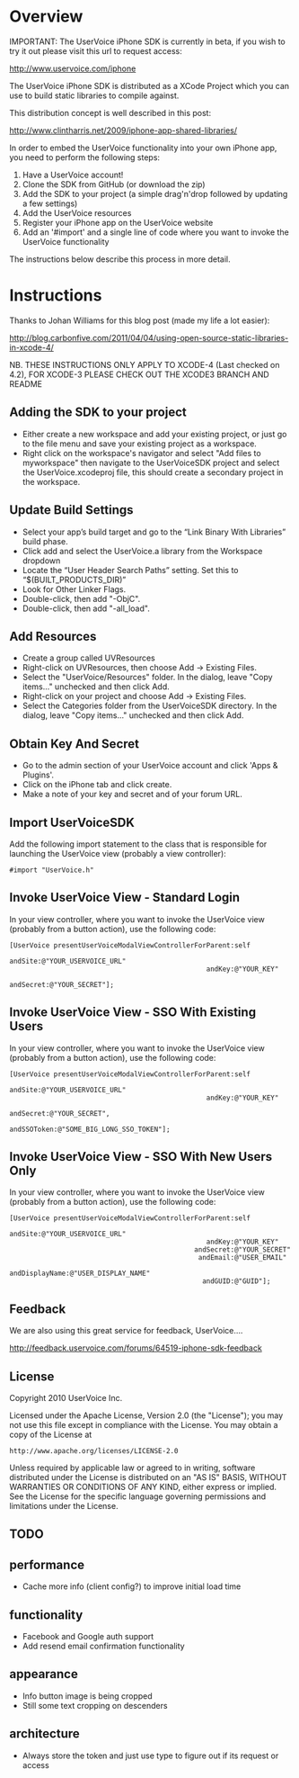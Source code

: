 Overview
========

IMPORTANT: The UserVoice iPhone SDK is currently in beta, if you wish to try it out please visit this url to request access:

http://www.uservoice.com/iphone

The UserVoice iPhone SDK is distributed as a XCode Project which you can use to build static libraries to compile against. 

This distribution concept is well described in this post:

http://www.clintharris.net/2009/iphone-app-shared-libraries/

In order to embed the UserVoice functionality into your own iPhone app, you need to perform the following steps:

1. Have a UserVoice account!
2. Clone the SDK from GitHub (or download the zip)
3. Add the SDK to your project (a simple drag'n'drop followed by updating a few settings)
4. Add the UserVoice resources
5. Register your iPhone app on the UserVoice website
6. Add an '#import' and a single line of code where you want to invoke the UserVoice functionality

The instructions below describe this process in more detail.


Instructions
============

Thanks to Johan Williams for this blog post (made my life a lot easier):

http://blog.carbonfive.com/2011/04/04/using-open-source-static-libraries-in-xcode-4/

NB. THESE INSTRUCTIONS ONLY APPLY TO XCODE-4 (Last checked on 4.2), FOR XCODE-3 PLEASE CHECK OUT THE XCODE3 BRANCH AND README

Adding the SDK to your project 
------------------------------

* Either create a new workspace and add your existing project, or just go to the file menu and save your existing project as a workspace.
* Right click on the workspace's navigator and select "Add files to myworkspace" then navigate to the UserVoiceSDK project and select the UserVoice.xcodeproj file, this should create a secondary project in the workspace.


Update Build Settings
---------------------

* Select your app’s build target and go to the “Link Binary With Libraries” build phase.
* Click add and select the UserVoice.a library from the Workspace dropdown
* Locate the “User Header Search Paths” setting. Set this to “$(BUILT_PRODUCTS_DIR)”
* Look for Other Linker Flags.
* Double-click, then add "-ObjC".
* Double-click, then add "-all_load".


Add Resources
-------------

* Create a group called UVResources
* Right-click on UVResources, then choose Add -> Existing Files.
* Select the "UserVoice/Resources" folder. In the dialog, leave "Copy items..." unchecked and then click Add.
* Right-click on your project and choose Add -> Existing Files.
* Select the Categories folder from the UserVoiceSDK directory. In the dialog, leave "Copy items..." unchecked and then click Add.


Obtain Key And Secret
---------------------

* Go to the admin section of your UserVoice account and click 'Apps & Plugins'.
* Click on the iPhone tab and click create.
* Make a note of your key and secret and of your forum URL.


Import UserVoiceSDK
-------------------

Add the following import statement to the class that is responsible for launching the UserVoice view (probably a view controller):


    #import "UserVoice.h"
	

Invoke UserVoice View - Standard Login
--------------------------------------

In your view controller, where you want to invoke the UserVoice view (probably from a button action), use the following code:


    [UserVoice presentUserVoiceModalViewControllerForParent:self
                                                    andSite:@"YOUR_USERVOICE_URL"
                                                     andKey:@"YOUR_KEY"
                                                  andSecret:@"YOUR_SECRET"];

												  
Invoke UserVoice View - SSO With Existing Users
-----------------------------------------------

In your view controller, where you want to invoke the UserVoice view (probably from a button action), use the following code:


    [UserVoice presentUserVoiceModalViewControllerForParent:self
                                                    andSite:@"YOUR_USERVOICE_URL"
                                                     andKey:@"YOUR_KEY"
                                                  andSecret:@"YOUR_SECRET",
                                                andSSOToken:@"SOME_BIG_LONG_SSO_TOKEN"];


Invoke UserVoice View - SSO With New Users Only
-----------------------------------------------
												  
In your view controller, where you want to invoke the UserVoice view (probably from a button action), use the following code:

    [UserVoice presentUserVoiceModalViewControllerForParent:self
                                                    andSite:@"YOUR_USERVOICE_URL"
                                                     andKey:@"YOUR_KEY"
                                                  andSecret:@"YOUR_SECRET"
                                                   andEmail:@"USER_EMAIL"
                                             andDisplayName:@"USER_DISPLAY_NAME"
                                                    andGUID:@"GUID"];

Feedback
--------

We are also using this great service for feedback, UserVoice....

http://feedback.uservoice.com/forums/64519-iphone-sdk-feedback

License
-------

Copyright 2010 UserVoice Inc. 

Licensed under the Apache License, Version 2.0 (the "License");
you may not use this file except in compliance with the License.
You may obtain a copy of the License at

    http://www.apache.org/licenses/LICENSE-2.0

Unless required by applicable law or agreed to in writing, software
distributed under the License is distributed on an "AS IS" BASIS,
WITHOUT WARRANTIES OR CONDITIONS OF ANY KIND, either express or implied.
See the License for the specific language governing permissions and
limitations under the License.


TODO
----

## performance

* Cache more info (client config?) to improve initial load time

## functionality

* Facebook and Google auth support
* Add resend email confirmation functionality

## appearance

* Info button image is being cropped
* Still some text cropping on descenders

## architecture

* Always store the token and just use type to figure out if its request or access
